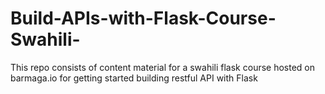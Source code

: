 # Build-APIs-with-Flask-Course-Swahili-
This repo consists of content material for a swahili flask course hosted on barmaga.io for getting started building restful API with Flask
